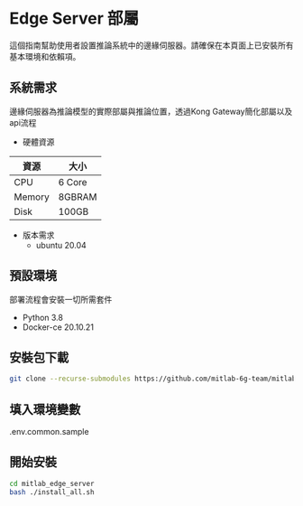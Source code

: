 # Edge Server 部屬
這個指南幫助使用者設置推論系統中的邊緣伺服器。請確保在本頁面上已安裝所有基本環境和依賴項。

## 系統需求
邊緣伺服器為推論模型的實際部屬與推論位置，透過Kong Gateway簡化部屬以及api流程

- 硬體資源
    
| 資源 | 大小 |
| --- | --- |
| CPU | 6 Core |
| Memory | 8GBRAM |
| Disk | 100GB |

- 版本需求
    - ubuntu 20.04

## 預設環境
部署流程會安裝一切所需套件

- Python 3.8
- Docker-ce 20.10.21

## 安裝包下載
```bash
git clone --recurse-submodules https://github.com/mitlab-6g-team/mitlab_edge_server.git
```

## 填入環境變數
.env.common.sample 

## 開始安裝
```bash
cd mitlab_edge_server
bash ./install_all.sh
```